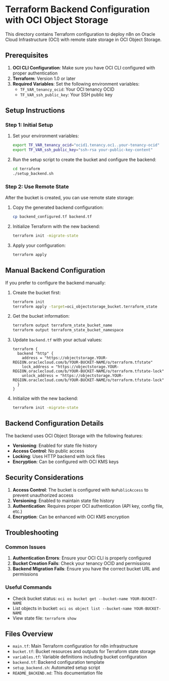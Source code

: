 # Terraform Backend Configuration with OCI Object Storage

This directory contains Terraform configuration to deploy n8n on Oracle Cloud Infrastructure (OCI) with remote state storage in OCI Object Storage.

## Prerequisites

1. **OCI CLI Configuration**: Make sure you have OCI CLI configured with proper authentication
2. **Terraform**: Version 1.0 or later
3. **Required Variables**: Set the following environment variables:
   - `TF_VAR_tenancy_ocid`: Your OCI tenancy OCID
   - `TF_VAR_ssh_public_key`: Your SSH public key

## Setup Instructions

### Step 1: Initial Setup

1. Set your environment variables:
   ```bash
   export TF_VAR_tenancy_ocid="ocid1.tenancy.oc1..your-tenancy-ocid"
   export TF_VAR_ssh_public_key="ssh-rsa your-public-key-content"
   ```

2. Run the setup script to create the bucket and configure the backend:
   ```bash
   cd terraform
   ./setup_backend.sh
   ```

### Step 2: Use Remote State

After the bucket is created, you can use remote state storage:

1. Copy the generated backend configuration:
   ```bash
   cp backend_configured.tf backend.tf
   ```

2. Initialize Terraform with the new backend:
   ```bash
   terraform init -migrate-state
   ```

3. Apply your configuration:
   ```bash
   terraform apply
   ```

## Manual Backend Configuration

If you prefer to configure the backend manually:

1. Create the bucket first:
   ```bash
   terraform init
   terraform apply -target=oci_objectstorage_bucket.terraform_state
   ```

2. Get the bucket information:
   ```bash
   terraform output terraform_state_bucket_name
   terraform output terraform_state_bucket_namespace
   ```

3. Update `backend.tf` with your actual values:
   ```hcl
   terraform {
     backend "http" {
       address = "https://objectstorage.YOUR-REGION.oraclecloud.com/b/YOUR-BUCKET-NAME/o/terraform.tfstate"
       lock_address = "https://objectstorage.YOUR-REGION.oraclecloud.com/b/YOUR-BUCKET-NAME/o/terraform.tfstate-lock"
       unlock_address = "https://objectstorage.YOUR-REGION.oraclecloud.com/b/YOUR-BUCKET-NAME/o/terraform.tfstate-lock"
     }
   }
   ```

4. Initialize with the new backend:
   ```bash
   terraform init -migrate-state
   ```

## Backend Configuration Details

The backend uses OCI Object Storage with the following features:

- **Versioning**: Enabled for state file history
- **Access Control**: No public access
- **Locking**: Uses HTTP backend with lock files
- **Encryption**: Can be configured with OCI KMS keys

## Security Considerations

1. **Access Control**: The bucket is configured with `NoPublicAccess` to prevent unauthorized access
2. **Versioning**: Enabled to maintain state file history
3. **Authentication**: Requires proper OCI authentication (API key, config file, etc.)
4. **Encryption**: Can be enhanced with OCI KMS encryption

## Troubleshooting

### Common Issues

1. **Authentication Errors**: Ensure your OCI CLI is properly configured
2. **Bucket Creation Fails**: Check your tenancy OCID and permissions
3. **Backend Migration Fails**: Ensure you have the correct bucket URL and permissions

### Useful Commands

- Check bucket status: `oci os bucket get --bucket-name YOUR-BUCKET-NAME`
- List objects in bucket: `oci os object list --bucket-name YOUR-BUCKET-NAME`
- View state file: `terraform show`

## Files Overview

- `main.tf`: Main Terraform configuration for n8n infrastructure
- `bucket.tf`: Bucket resources and outputs for Terraform state storage
- `variables.tf`: Variable definitions including bucket configuration
- `backend.tf`: Backend configuration template
- `setup_backend.sh`: Automated setup script
- `README_BACKEND.md`: This documentation file 